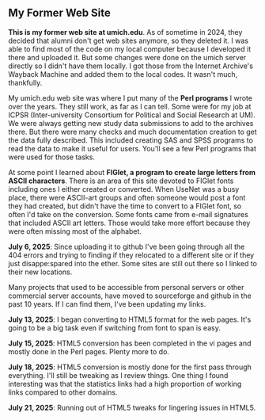 ## My Former Web Site

**This is my former web site at umich.edu**. As of sometime in 2024, they
decided that alumni don't get web sites anymore, so they deleted it.
I was able to find most of the code on my local computer because I
developed it there and uploaded it. But some changes were done on the
umich server directly so I didn't have them locally. I got those from
the Internet Archive's Wayback Machine and added them to the local
codes. It wasn't much, thankfully.

My umich.edu web site was where I put many of the **Perl programs** I wrote
over the years. They still work, as far as I can tell.  Some were for
my job at ICPSR (Inter-university Consortium for Political and Social
Research at UM). We were always getting new study data submissions
to add to the archives there. But there were many checks and much
documentation creation to get the data fully described.  This included
creating SAS and SPSS programs to read the data to make it useful for
users. You'll see a few Perl programs that were used for those tasks.

At some point I learned about **FIGlet, a program to create large letters
from ASCII characters**. There is an area of this site devoted to FIGlet
fonts including ones I either created or converted.  When UseNet was a
busy place, there were ASCII-art groups and often someone would post a
font they had created, but didn't have the time to convert to a FIGlet
font, so often I'd take on the conversion. Some fonts came from e-mail
signatures that included ASCII art letters. Those would take more effort
because they were often missing most of the alphabet.

**July 6, 2025**: Since uploading it to github I've been going through all
the 404 errors and trying to finding if they relocated to a different
site or if they just disappe:spared into the ether. Some sites are still
out there so I linked to their new locations.

Many projects that used to be accessible from personal servers or other
commercial server accounts, have moved to sourceforge and github in the
past 10 years. If I can find them, I've been updating my links.

**July 13, 2025**: I began converting to HTML5 format for the web pages.
It's going to be a big task even if switching from font to span is
easy. 

**July 15, 2025**: HTML5 conversion has been completed in the vi pages
and mostly done in the Perl pages.  Plenty more to do.

**July 18, 2025**: HTML5 conversion is mostly done for the first pass
through everything.  I'll still be tweaking as I review things.
One thing I found interesting was that the statistics links had a high
proportion of working links compared to other domains.

**July 21, 2025**: Running out of HTML5 tweaks for lingering issues
in HTML5.


